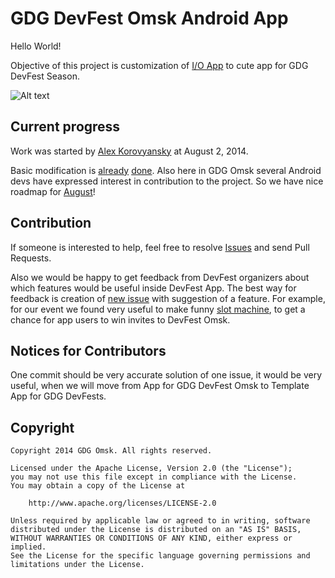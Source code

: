 GDG DevFest Omsk Android App
======================

Hello World!

Objective of this project is customization of [I/O App](http://android-developers.blogspot.ru/2014/07/google-io-2014-app-source-code-now.html) to cute app for GDG DevFest Season. 

![Alt text](https://cloud.githubusercontent.com/assets/479961/3826227/bacfe452-1d5e-11e4-9574-8c67f8d01b16.png "GDG DevFest App")

Current progress
---
Work was started by [Alex Korovyansky](http://github.com/korovyansk) at August 2, 2014. 

Basic modification is [already](https://github.com/GDGOmsk/devfest-app/commit/52066ba5ef8fa013dd0661fda9681fd332f83002) [done](https://github.com/GDGOmsk/devfest-app/releases). Also here in GDG Omsk several Android devs have expressed interest in contribution to the project. So we have nice roadmap for [August](https://github.com/GDGOmsk/devfest-app/issues?q=is%3Aopen+is%3Aissue+milestone%3AAugust+sort%3Acreated-asc)!

Contribution
---
If someone is interested to help, feel free to resolve [Issues](https://github.com/GDGOmsk/devfest-app/issues?q=is%3Aopen+is%3Aissue+sort%3Acreated-asc) and send Pull Requests. 

Also we would be happy to get feedback from DevFest organizers about which features would be useful inside DevFest App. The best way for feedback is creation of [new issue](https://github.com/GDGOmsk/devfest-app/issues/new) with suggestion of a feature. For example, for our event we found very useful to make funny [slot machine](https://github.com/GDGOmsk/devfest-app/issues/14), to get a chance for app users to win invites to DevFest Omsk.

Notices for Contributors
--- 
One commit should be very accurate solution of one issue, it would be very useful, when we will move from App for GDG DevFest Omsk to Template App for GDG DevFests.

Copyright
---
    Copyright 2014 GDG Omsk. All rights reserved.

    Licensed under the Apache License, Version 2.0 (the "License");
    you may not use this file except in compliance with the License.
    You may obtain a copy of the License at

        http://www.apache.org/licenses/LICENSE-2.0

    Unless required by applicable law or agreed to in writing, software
    distributed under the License is distributed on an "AS IS" BASIS,
    WITHOUT WARRANTIES OR CONDITIONS OF ANY KIND, either express or implied.
    See the License for the specific language governing permissions and
    limitations under the License.
